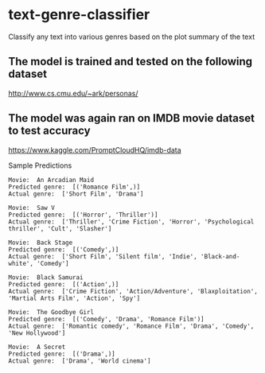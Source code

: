 # text-genre-classifier
Classify any text into various genres based on the plot summary of the text

## The model is trained and tested on the following dataset
http://www.cs.cmu.edu/~ark/personas/

## The model was again ran on IMDB movie dataset to test accuracy
https://www.kaggle.com/PromptCloudHQ/imdb-data


Sample Predictions
```
Movie:  An Arcadian Maid 
Predicted genre:  [('Romance Film',)]
Actual genre:  ['Short Film', 'Drama'] 

Movie:  Saw V 
Predicted genre:  [('Horror', 'Thriller')]
Actual genre:  ['Thriller', 'Crime Fiction', 'Horror', 'Psychological thriller', 'Cult', 'Slasher']

Movie:  Back Stage 
Predicted genre:  [('Comedy',)]
Actual genre:  ['Short Film', 'Silent film', 'Indie', 'Black-and-white', 'Comedy'] 

Movie:  Black Samurai 
Predicted genre:  [('Action',)]
Actual genre:  ['Crime Fiction', 'Action/Adventure', 'Blaxploitation', 'Martial Arts Film', 'Action', 'Spy'] 

Movie:  The Goodbye Girl 
Predicted genre:  [('Comedy', 'Drama', 'Romance Film')]
Actual genre:  ['Romantic comedy', 'Romance Film', 'Drama', 'Comedy', 'New Hollywood'] 

Movie:  A Secret 
Predicted genre:  [('Drama',)]
Actual genre:  ['Drama', 'World cinema'] 
```

